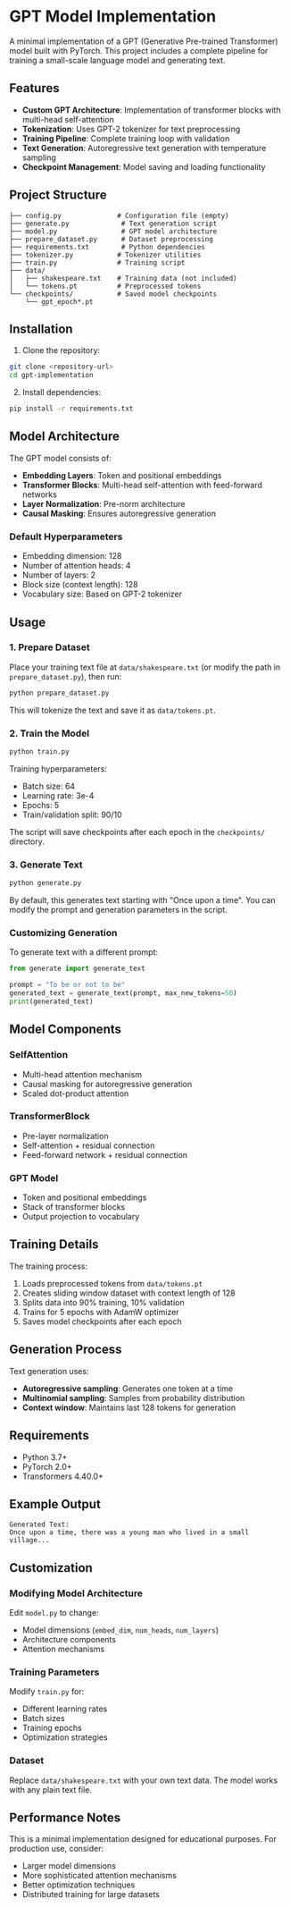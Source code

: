 # GPT Model Implementation

A minimal implementation of a GPT (Generative Pre-trained Transformer) model built with PyTorch. This project includes a complete pipeline for training a small-scale language model and generating text.

## Features

- **Custom GPT Architecture**: Implementation of transformer blocks with multi-head self-attention
- **Tokenization**: Uses GPT-2 tokenizer for text preprocessing
- **Training Pipeline**: Complete training loop with validation
- **Text Generation**: Autoregressive text generation with temperature sampling
- **Checkpoint Management**: Model saving and loading functionality

## Project Structure

```
├── config.py              # Configuration file (empty)
├── generate.py             # Text generation script
├── model.py                # GPT model architecture
├── prepare_dataset.py      # Dataset preprocessing
├── requirements.txt        # Python dependencies
├── tokenizer.py           # Tokenizer utilities
├── train.py               # Training script
├── data/
│   ├── shakespeare.txt    # Training data (not included)
│   └── tokens.pt          # Preprocessed tokens
└── checkpoints/           # Saved model checkpoints
    └── gpt_epoch*.pt
```

## Installation

1. Clone the repository:
```bash
git clone <repository-url>
cd gpt-implementation
```

2. Install dependencies:
```bash
pip install -r requirements.txt
```

## Model Architecture

The GPT model consists of:
- **Embedding Layers**: Token and positional embeddings
- **Transformer Blocks**: Multi-head self-attention with feed-forward networks
- **Layer Normalization**: Pre-norm architecture
- **Causal Masking**: Ensures autoregressive generation

### Default Hyperparameters
- Embedding dimension: 128
- Number of attention heads: 4
- Number of layers: 2
- Block size (context length): 128
- Vocabulary size: Based on GPT-2 tokenizer

## Usage

### 1. Prepare Dataset

Place your training text file at `data/shakespeare.txt` (or modify the path in `prepare_dataset.py`), then run:

```bash
python prepare_dataset.py
```

This will tokenize the text and save it as `data/tokens.pt`.

### 2. Train the Model

```bash
python train.py
```

Training hyperparameters:
- Batch size: 64
- Learning rate: 3e-4
- Epochs: 5
- Train/validation split: 90/10

The script will save checkpoints after each epoch in the `checkpoints/` directory.

### 3. Generate Text

```bash
python generate.py
```

By default, this generates text starting with "Once upon a time". You can modify the prompt and generation parameters in the script.

### Customizing Generation

To generate text with a different prompt:

```python
from generate import generate_text

prompt = "To be or not to be"
generated_text = generate_text(prompt, max_new_tokens=50)
print(generated_text)
```

## Model Components

### SelfAttention
- Multi-head attention mechanism
- Causal masking for autoregressive generation
- Scaled dot-product attention

### TransformerBlock
- Pre-layer normalization
- Self-attention + residual connection
- Feed-forward network + residual connection

### GPT Model
- Token and positional embeddings
- Stack of transformer blocks
- Output projection to vocabulary

## Training Details

The training process:
1. Loads preprocessed tokens from `data/tokens.pt`
2. Creates sliding window dataset with context length of 128
3. Splits data into 90% training, 10% validation
4. Trains for 5 epochs with AdamW optimizer
5. Saves model checkpoints after each epoch

## Generation Process

Text generation uses:
- **Autoregressive sampling**: Generates one token at a time
- **Multinomial sampling**: Samples from probability distribution
- **Context window**: Maintains last 128 tokens for generation

## Requirements

- Python 3.7+
- PyTorch 2.0+
- Transformers 4.40.0+

## Example Output

```
Generated Text:
Once upon a time, there was a young man who lived in a small village...
```

## Customization

### Modifying Model Architecture

Edit `model.py` to change:
- Model dimensions (`embed_dim`, `num_heads`, `num_layers`)
- Architecture components
- Attention mechanisms

### Training Parameters

Modify `train.py` for:
- Different learning rates
- Batch sizes
- Training epochs
- Optimization strategies

### Dataset

Replace `data/shakespeare.txt` with your own text data. The model works with any plain text file.

## Performance Notes

This is a minimal implementation designed for educational purposes. For production use, consider:
- Larger model dimensions
- More sophisticated attention mechanisms
- Better optimization techniques
- Distributed training for large datasets
